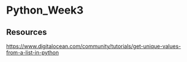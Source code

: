# Python_Week3
## Resources
https://www.digitalocean.com/community/tutorials/get-unique-values-from-a-list-in-python
